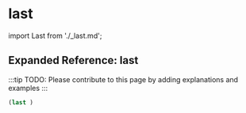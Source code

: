 # last

import Last from './_last.md';

<Last />

## Expanded Reference: last

:::tip
TODO: Please contribute to this page by adding explanations and examples
:::

```lisp
(last )
```
